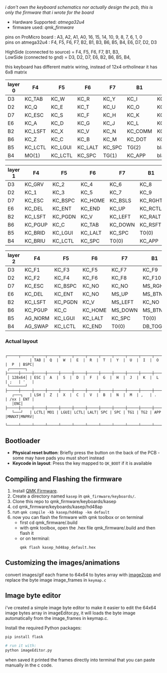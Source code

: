 
*i don't own the keyboard schematics nor actually design the pcb, this is only the firmware that i wrote for the board*

* Hardware Supported: *atmega32u4*
* firmware used: *qmk_firmware*


pins on ProMicro board : A3, A2, A1, A0, 16, 15, 14, 10, 9,  8,  7,  6,  1,  0
<br>
pins on atmega32u4     : F4, F5, F6, F7, B2, B1, B3, B6, B5, B4, E6, D7, D2, D3

HighSide (connected to source) = F4, F5, F6, F7, B1, B3, 
<br>
LowSide (connected to gnd)     = D3, D2, D7, E6, B2, B6, B5, B4, 

this keyboard has different matrix wiring, instead of 12x4 ortholinear it has 6x8 matrix

|layer 0| F4       | F5       | F6       | F7      | B1       | B3       |
| -- | -------- | -------- | -------- | ------- | -------- | -------- |
| D3 | KC\_TAB  | KC\_W    | KC\_R    | KC\_Y   | KC\_I    | KC\_P    |
| D2 | KC\_Q    | KC\_E    | KC\_T    | KC\_U   | KC\_O    | KC\_BSPC |
| D7 | KC\_ESC  | KC\_S    | KC\_F    | KC\_H   | KC\_K    | KC\_SCLN |
| E6 | KC\_A    | KC\_D    | KC\_G    | KC\_J   | KC\_L    | KC\_QUOT |
| B2 | KC\_LSFT | KC\_X    | KC\_V    | KC\_N   | KC\_COMM | KC\_SLSH |
| B6 | KC\_Z    | KC\_C    | KC\_B    | KC\_M   | KC\_DOT  | KC\_ENT  |
| B5 | KC\_LCTL | KC\_LGUI | KC\_LALT | KC\_SPC | TG(2)    | blank    |
| B4 | MO(1)    | KC\_LCTL | KC\_SPC  | TG(1)   | KC\_APP  | blank    |

|layer 1| F4       | F5       | F6       | F7       | B1       | B3       |
| -- | -------- | -------- | -------- | -------- | -------- | -------- |
| D3 | KC\_GRV  | KC\_2    | KC\_4    | KC\_6    | KC\_8    | KC\_0    |
| D2 | KC\_1    | KC\_3    | KC\_5    | KC\_7    | KC\_9    | KC\_BSPC |
| D7 | KC\_ESC  | KC\_BSPC | KC\_HOME | KC\_BSLS | KC\_RGHT | KC\_LBRC |
| E6 | KC\_DEL  | KC\_ENT  | KC\_END  | KC\_UP   | KC\_RCTL | KC\_RBRC |
| B2 | KC\_LSFT | KC\_PGDN | KC\_V    | KC\_LEFT | KC\_RALT | KC\_MINS |
| B6 | KC\_PGUP | KC\_C    | KC\_TAB  | KC\_DOWN | KC\_RSFT | KC\_EQL  |
| B5 | KC\_BRID | KC\_LGUI | KC\_LALT | KC\_SPC  | T0(0)    | KC\_VOLD |
| B4 | KC\_BRIU | KC\_LCTL | KC\_SPC  | T0(0)    | KC\_APP  | KC\_VOLU |

|layer 2| F4       | F5       | F6       | F7       | B1       | B3       |
| -- | -------- | -------- | -------- | -------- | -------- | -------- |
| D3 | KC\_F1   | KC\_F3   | KC\_F5   | KC\_F7   | KC\_F9   | KC\_F11  |
| D2 | KC\_F2   | KC\_F4   | KC\_F6   | KC\_F8   | KC\_F10  | KC\_F12  |
| D7 | KC\_ESC  | KC\_BSPC | KC\_NO   | KC\_NO   | MS\_RGHT | MS\_WHLU |
| E6 | KC\_DEL  | KC\_ENT  | KC\_NO   | MS\_UP   | MS\_BTN1 | KC\_BSPC |
| B2 | KC\_LSFT | KC\_PGDN | KC\_V    | MS\_LEFT | KC\_NO   | MS\_WHLD |
| B6 | KC\_PGUP | KC\_C    | KC\_HOME | MS\_DOWN | MS\_BTN2 | KC\_ENT  |
| B5 | AG\_NORM | KC\_LGUI | KC\_LALT | KC\_SPC  | T0(0)    | QK\_RBT  |
| B4 | AG\_SWAP | KC\_LCTL | KC\_END  | T0(0)    | DB\_TOGG | QK\_BOOT |


### Actual layout
```
           ┌─────┬─────┬─────┬─────┬─────┬─────┬─────┬─────┬─────┬─────┬─────┬─────┐
           | TAB |  Q  |  W  |  E  |  R  |  T  |  Y  |  U  |  I  |  O  |  P  | BSPC|
 ┌───────┐ ├─────┼─────┼─────┼─────┼─────┼─────┼─────┼─────┼─────┼─────┼─────┼─────┤
 │ 128x64│ | ESC |  A  |  S  |  D  |  F  |  G  |  H  |  J  |  K  |  L  | ;   | '   |
 └───────┘ ├─────┼─────┼─────┼─────┼─────┼─────┼─────┼─────┼─────┼─────┼─────┼─────┤
   ┌───┐   | LSH |  Z  |  X  |  C  |  V  |  B  |  N  |  M  | ,   | .   | /xx | ENT |
   │ENC│   ├─────┼─────┼─────┼─────┼─────┼─────┼─────┼─────┼─────┼─────┼─────┼─────┤
   └───┘   | LCTL| MO1 | LGUI| LCTL| LALT| SPC | SPC | TG1 | TG2 | APP |MNNXT|MNPRV|
           └─────┴─────┴─────┴─────┴─────┴─────┴─────┴─────┴─────┴─────┴─────┴─────┘
```

## Bootloader

* **Physical reset button**: Briefly press the button on the back of the PCB - some may have pads you must short instead
* **Keycode in layout**: Press the key mapped to `QK_BOOT` if it is available


## Compiling and Flashing the firmware

1. Install [QMK Firmware](https://docs.qmk.fm/#/newbs_getting_started).
2. Create a directory named `kasep` in `qmk_firmware/keyboards/`.
3. Clone this repo to qmk_firmware/keyboards/kasep
4. cd qmk_firmware/keyboards/kasep/hd48ap
5. run ```qmk compile -kb kasep/hd48ap -km default```
7. now you can flash the firmware with qmk toolbox or on terminal
   * first cd qmk_firmware/.build
   * with qmk toolbox, open the .hex file qmk_firmware/.build and then flash it
   * or on terminal:
     ```
     qmk flash kasep_hd48ap_default.hex
     ```

## Customizing the images/animations
convert images/gif each frame to 64x64 to bytes array with [image2cpp](https://javl.github.io/image2cpp/)
and replace the byte image image_frames in `keymap.c`

## Image byte editor

i've created a simple image byte editor to make it easier to edit the 64x64 image bytes array in imageEditor.py, it will loads the byte image automatically from the image_frames in keymap.c. 

Install the required Python packages:

```bash
pip install flask

# run it with:
python imageEditor.py
```

when saved it printed the frames directly into terminal that you can paste manually in the c code.
